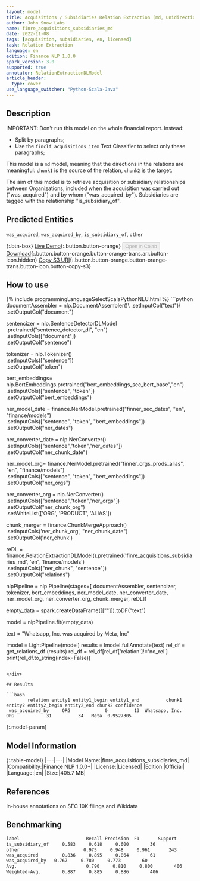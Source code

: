 ```yaml
---
layout: model
title: Acquisitions / Subsidiaries Relation Extraction (md, Unidirectional)
author: John Snow Labs
name: finre_acquisitions_subsidiaries_md
date: 2022-11-08
tags: [acquisition, subsidiaries, en, licensed]
task: Relation Extraction
language: en
edition: Finance NLP 1.0.0
spark_version: 3.0
supported: true
annotator: RelationExtractionDLModel
article_header:
  type: cover
use_language_switcher: "Python-Scala-Java"
---
```


## Description

IMPORTANT: Don't run this model on the whole financial report. Instead:
- Split by paragraphs;
- Use the `finclf_acquisitions_item` Text Classifier to select only these paragraphs;
 
This model is a `md` model, meaning that the directions in the relations are meaningful: `chunk1` is the source of the relation, `chunk2` is the target.

The aim of this model is to retrieve acquisition or subsidiary relationships between Organizations, included when the acquisition was carried out ("was_acquired") and by whom ("was_acquired_by"). Subsidiaries are tagged with the relationship "is_subsidiary_of".

## Predicted Entities

`was_acquired`, `was_acquired_by`, `is_subsidiary_of`, `other`

{:.btn-box}
[Live Demo](https://demo.johnsnowlabs.com/finance/FINRE_ACQUISITIONS/){:.button.button-orange}
<button class="button button-orange" disabled>Open in Colab</button>
[Download](https://s3.amazonaws.com/auxdata.johnsnowlabs.com/finance/models/finre_acquisitions_subsidiaries_md_en_1.0.0_3.0_1667920790547.zip){:.button.button-orange.button-orange-trans.arr.button-icon.hidden}
[Copy S3 URI](s3://auxdata.johnsnowlabs.com/finance/models/finre_acquisitions_subsidiaries_md_en_1.0.0_3.0_1667920790547.zip){:.button.button-orange.button-orange-trans.button-icon.button-copy-s3}

## How to use



<div class="tabs-box" markdown="1">
{% include programmingLanguageSelectScalaPythonNLU.html %}
```python
documentAssembler = nlp.DocumentAssembler()\
        .setInputCol("text")\
        .setOutputCol("document")

sentencizer = nlp.SentenceDetectorDLModel\
        .pretrained("sentence_detector_dl", "en") \
        .setInputCols(["document"])\
        .setOutputCol("sentence")
                      
tokenizer = nlp.Tokenizer()\
        .setInputCols(["sentence"])\
        .setOutputCol("token")

bert_embeddings= nlp.BertEmbeddings.pretrained("bert_embeddings_sec_bert_base","en")\
        .setInputCols(["sentence", "token"])\
        .setOutputCol("bert_embeddings")

ner_model_date = finance.NerModel.pretrained("finner_sec_dates", "en", "finance/models")\
        .setInputCols(["sentence", "token", "bert_embeddings"])\
        .setOutputCol("ner_dates")

ner_converter_date = nlp.NerConverter()\
        .setInputCols(["sentence","token","ner_dates"])\
        .setOutputCol("ner_chunk_date")

ner_model_org= finance.NerModel.pretrained("finner_orgs_prods_alias", "en", "finance/models")\
        .setInputCols(["sentence", "token", "bert_embeddings"])\
        .setOutputCol("ner_orgs")

ner_converter_org = nlp.NerConverter()\
        .setInputCols(["sentence","token","ner_orgs"])\
        .setOutputCol("ner_chunk_org")\
        .setWhiteList(['ORG', 'PRODUCT', 'ALIAS'])

chunk_merger = finance.ChunkMergeApproach()\
        .setInputCols('ner_chunk_org', "ner_chunk_date")\
        .setOutputCol('ner_chunk')

reDL = finance.RelationExtractionDLModel().pretrained('finre_acquisitions_subsidiaries_md', 'en', 'finance/models')\
    .setInputCols(["ner_chunk", "sentence"])\
    .setOutputCol("relations")

nlpPipeline = nlp.Pipeline(stages=[
        documentAssembler,
        sentencizer,
        tokenizer,
        bert_embeddings,
        ner_model_date,
        ner_converter_date,
        ner_model_org,
        ner_converter_org,
        chunk_merger,
        reDL])

empty_data = spark.createDataFrame([[""]]).toDF("text")

model = nlpPipeline.fit(empty_data)

text = "Whatsapp, Inc. was acquired by Meta, Inc"

lmodel = LightPipeline(model)
results = lmodel.fullAnnotate(text)
rel_df = get_relations_df (results)
rel_df = rel_df[rel_df['relation']!='no_rel']
print(rel_df.to_string(index=False))
```

</div>

## Results

```bash
        relation entity1 entity1_begin entity1_end          chunk1 entity2 entity2_begin entity2_end chunk2 confidence
 was_acquired_by     ORG             0          13  Whatsapp, Inc.     ORG            31          34   Meta  0.9527305
```

{:.model-param}
## Model Information

{:.table-model}
|---|---|
|Model Name:|finre_acquisitions_subsidiaries_md|
|Compatibility:|Finance NLP 1.0.0+|
|License:|Licensed|
|Edition:|Official|
|Language:|en|
|Size:|405.7 MB|

## References

In-house annotations on SEC 10K filings and Wikidata

## Benchmarking

```bash
label                         Recall Precision  F1       Support
is_subsidiary_of     0.583     0.618     0.600        36
other                        0.975     0.948     0.961       243
was_acquired         0.836     0.895     0.864        61
was_acquired_by   0.767     0.780     0.773        60
Avg.                          0.790     0.810     0.800        406
Weighted-Avg.        0.887     0.885     0.886        406
```